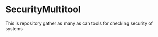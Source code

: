 # SecurityMultitool
This is repository gather as many as can tools for checking security of systems
